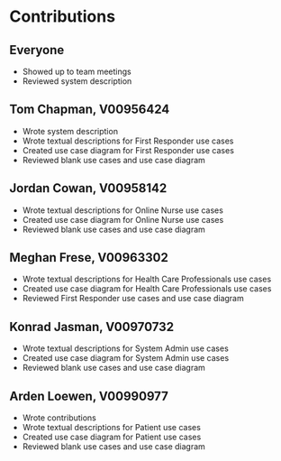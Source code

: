 # Contributions

## Everyone
- Showed up to team meetings
- Reviewed system description

## Tom Chapman, V00956424
- Wrote system description
- Wrote textual descriptions for First Responder use cases
- Created use case diagram for First Responder use cases
- Reviewed blank use cases and use case diagram

## Jordan Cowan, V00958142
- Wrote textual descriptions for Online Nurse use cases
- Created use case diagram for Online Nurse use cases
- Reviewed blank use cases and use case diagram

## Meghan Frese, V00963302
- Wrote textual descriptions for Health Care Professionals use cases
- Created use case diagram for Health Care Professionals use cases
- Reviewed First Responder use cases and use case diagram

## Konrad Jasman, V00970732
- Wrote textual descriptions for System Admin use cases
- Created use case diagram for System Admin use cases
- Reviewed blank use cases and use case diagram

## Arden Loewen, V00990977
- Wrote contributions
- Wrote textual descriptions for Patient use cases
- Created use case diagram for Patient use cases
- Reviewed blank use cases and use case diagram
